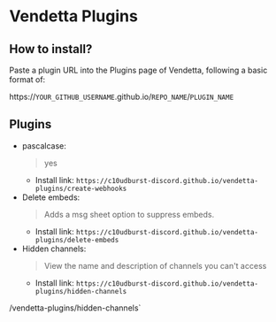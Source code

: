 # Vendetta Plugins
## How to install?
Paste a plugin URL into the Plugins page of Vendetta, following a basic format of:

https://`YOUR_GITHUB_USERNAME`.github.io/`REPO_NAME`/`PLUGIN_NAME`

## Plugins
<!-- plugins -->
- pascalcase: 
    > yes
    - Install link: `https://c10udburst-discord.github.io/vendetta-plugins/create-webhooks`
- Delete embeds: 
    > Adds a msg sheet option to suppress embeds.
    - Install link: `https://c10udburst-discord.github.io/vendetta-plugins/delete-embeds`
- Hidden channels: 
    > View the name and description of channels you can't access
    - Install link: `https://c10udburst-discord.github.io/vendetta-plugins/hidden-channels`
<!-- plugins -->
/vendetta-plugins/hidden-channels`
<!-- plugins -->
